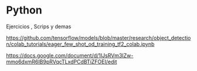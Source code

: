 # Python
Ejercicios , Scrips y demas


https://github.com/tensorflow/models/blob/master/research/object_detection/colab_tutorials/eager_few_shot_od_training_tf2_colab.ipynb

https://docs.google.com/document/d/1IJsRVm3IZw-mmo6dxmR6IB9pRVqcTLxdPCdBTiZFOEI/edit

